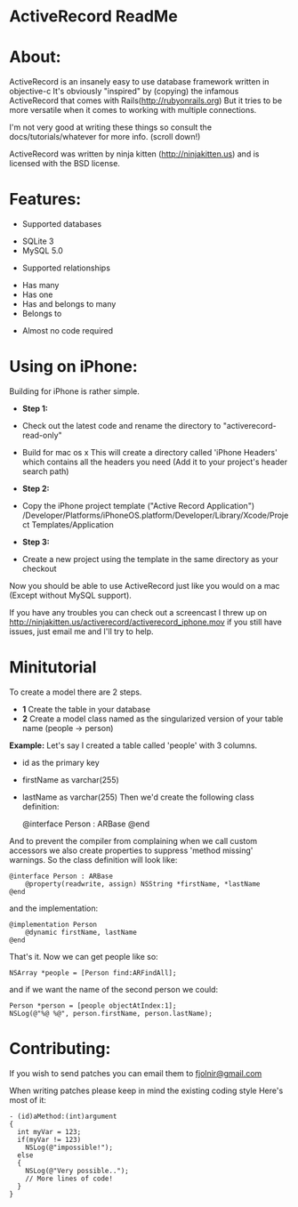  ActiveRecord ReadMe
=====================

About:
======
ActiveRecord is an insanely easy to use database framework written in objective-c
It's obviously "inspired" by (copying) the infamous ActiveRecord that comes with Rails(http://rubyonrails.org)
But it tries to be more versatile when it comes to working with multiple connections.

I'm not very good at writing these things so consult the docs/tutorials/whatever for more info. (scroll down!)

ActiveRecord was written by ninja kitten (http://ninjakitten.us) and is licensed with the BSD license.

Features:
=========
 * Supported databases
  - SQLite 3
  - MySQL 5.0
 * Supported relationships
  - Has many
  - Has one
  - Has and belongs to many
  - Belongs to
 * Almost no code required

Using on iPhone:
====================
Building for iPhone is rather simple.
* **Step 1:**
 * Check out the latest code and rename the directory to "activerecord-read-only"
 * Build for mac os x
This will create a directory called 'iPhone Headers' which contains all the headers you need (Add it to your project's header search path)

* **Step 2:**
 * Copy the iPhone project template ("Active Record Application") /Developer/Platforms/iPhoneOS.platform/Developer/Library/Xcode/Project Templates/Application

* **Step 3:**
 * Create a new project using the template in the same directory as your checkout

Now you should be able to use ActiveRecord just like you would on a mac (Except without MySQL support).

If you have any troubles you can check out a screencast I threw up on http://ninjakitten.us/activerecord/activerecord_iphone.mov if you still have issues, just email me and I'll try to help.

Minitutorial
=============
To create a model there are 2 steps.
* **1** Create the table in your database
* **2** Create a model class named as the singularized version of your table name (people -> person)

**Example:**
Let's say I created a table called 'people' with 3 columns.
 - id as the primary key
 - firstName as varchar(255)
 - lastName  as varchar(255)
Then we'd create the following class definition:

	@interface Person : ARBase
	@end

And to prevent the compiler from complaining when we call custom accessors we also create properties
to suppress 'method missing' warnings. So the class definition will look like:

	@interface Person : ARBase
		@property(readwrite, assign) NSString *firstName, *lastName
	@end
	
and the implementation:

	@implementation Person
		@dynamic firstName, lastName
	@end

That's it. Now we can get people like so:

	NSArray *people = [Person find:ARFindAll];

and if we want the name of the second person we could:

	Person *person = [people objectAtIndex:1];
	NSLog(@"%@ %@", person.firstName, person.lastName);

Contributing:
=============
If you wish to send patches you can email them to fjolnir@gmail.com

When writing patches please keep in mind the existing coding style
Here's most of it:

	- (id)aMethod:(int)argument
	{
	  int myVar = 123;
	  if(myVar != 123)
	    NSLog(@"impossible!");
	  else
	  {
	    NSLog(@"Very possible..");
	    // More lines of code!
	  }
	}